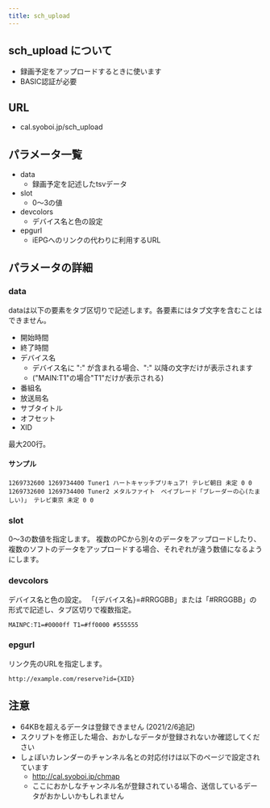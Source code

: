 ```yaml
---
title: sch_upload
---
```


## sch\_upload について

- 録画予定をアップロードするときに使います
- BASIC認証が必要

## URL

- cal.syoboi.jp/sch\_upload

## パラメータ一覧

- data
    - 録画予定を記述したtsvデータ
- slot
    - 0～3の値
- devcolors
    - デバイス名と色の設定
- epgurl
    - iEPGへのリンクの代わりに利用するURL

## パラメータの詳細

### data

dataは以下の要素をタブ区切りで記述します。各要素にはタブ文字を含むことはできません。
- 開始時間
- 終了時間
- デバイス名
    - デバイス名に ":" が含まれる場合、":" 以降の文字だけが表示されます
    - ("MAIN:T1"の場合"T1"だけが表示される)
- 番組名
- 放送局名
- サブタイトル
- オフセット
- XID

最大200行。

#### サンプル

```
1269732600 1269734400 Tuner1 ハートキャッチプリキュア! テレビ朝日 未定 0 0
1269732600 1269734400 Tuner2 メタルファイト　ベイブレード「ブレーダーの心(たましい)」 テレビ東京 未定 0 0
```

### slot

0～3の数値を指定します。
複数のPCから別々のデータをアップロードしたり、複数のソフトのデータをアップロードする場合、それぞれが違う数値になるようにします。

### devcolors

デバイス名と色の設定。
「{デバイス名}=#RRGGBB」または「#RRGGBB」の形式で記述し、タブ区切りで複数指定。

```
MAINPC:T1=#0000ff T1=#ff0000 #555555
```

### epgurl

リンク先のURLを指定します。

```
http://example.com/reserve?id={XID}
```

## 注意

- 64KBを超えるデータは登録できません (2021/2/6追記)
- スクリプトを修正した場合、おかしなデータが登録されないか確認してください
- しょぼいカレンダーのチャンネル名との対応付けは以下のページで設定されています
    - http://cal.syoboi.jp/chmap
    - ここにおかしなチャンネル名が登録されている場合、送信しているデータがおかしいかもしれません
